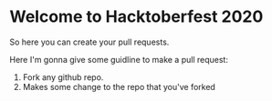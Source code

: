 # Welcome to Hacktoberfest 2020

So here you can create your pull requests.

Here I'm gonna give some guidline to make a pull request:
1. Fork any github repo.
2. Makes some change to the repo that you've forked

